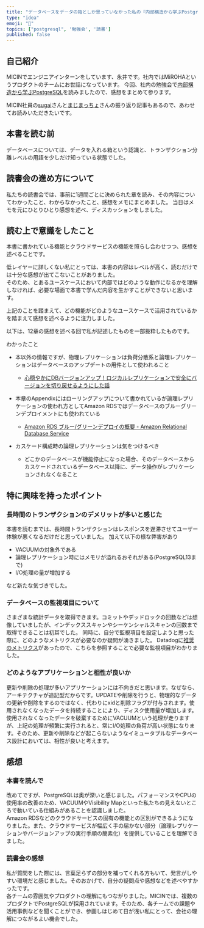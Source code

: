 ```yaml
---
title: "データベースをデータの箱としか思っていなかった私の『内部構造から学ぶPostgreSQL』を読んだ感想"
type: "idea"
emoji: "👱"
topics: ["postgresql", '勉強会', '読書']
published: false
---
```

## 自己紹介
MICINでエンジニアインターンをしています、永井です。社内ではMiROHAというプロダクトのチームにお世話になっています。
今回、社内の勉強会で[内部構造から学ぶPostgreSQL](https://gihyo.jp/book/2022/978-4-297-13206-4)を読みましたので、感想をまとめて参ります。

MICIN社員の[sugai](https://zenn.dev/micin/articles/postgresql_internals)さんと[まじまっちょ](https://zenn.dev/micin/articles/2024-05-23_majimaccho_postgre_book_retrospective)さんの振り返り記事もあるので、あわせてお読みいただきたいです。

## 本書を読む前
データベースについては、データを入れる箱という認識と、トランザクション分離レベルの用語を少しだけ知っている状態でした。

## 読書会の進め方について
私たちの読書会では、事前に1週間ごとに決められた章を読み、その内容についてわかったこと、わからなかったこと、感想をメモにまとめました。
当日はメモを元にひとりひとり感想を述べ、ディスカッションをしました。

## 読む上で意識をしたこと
本書に書かれている機能とクラウドサービスの機能を照らし合わせつつ、感想を述べることです。<br>

低レイヤーに詳しくない私にとっては、本書の内容はレベルが高く、読むだけでは十分な感想が出てこないことがありました。<br>
そのため、とあるユースケースにおいて内部ではどのような動作になるかを理解しなければ、必要な場面で本書で学んだ内容を生かすことができないと思います。<br>

上記のことを踏まえて、どの機能がどのようなユースケースで活用されているかを踏まえて感想を述べるように注力しました。<br>

以下は、12章の感想を述べる回で私が記述したものを一部抜粋したものです。

わかったこと
- 本以外の情報ですが、物理レプリケーションは負荷分散系と論理レプリケーションはデータベースのアップデートの用件として使われること
  - [心穏やかにDBバージョンアップ！ロジカルレプリケーションで安全にバージョンを切り戻せるようにした話](https://zenn.dev/loglass/articles/813abe9a67e65a)

- 本章のAppendixにはローリングアップについて書かれているが論理レプリケーションの使われ方としてAmazon RDSではデータベースのブルーグリーンデプロイメントにも使われている 
  - [Amazon RDS ブルー/グリーンデプロイの概要 - Amazon Relational Database Service](https://docs.aws.amazon.com/ja_jp/AmazonRDS/latest/UserGuide/blue-green-deployments-overview.html)

- カスケード構成時の論理レプリケーションは気をつけるべき
  - どこかのデータベースが機能停止になった場合、そのデータベースからカスケードされているデータベース以降に、データ操作がレプリケーションされなくなること

## 特に興味を持ったポイント
### 長時間のトランザクションのデメリットが多いと感じた
本書を読むまでは、長時間トランザクションはレスポンスを遅滞させてユーザー体験が悪くなるだけだと思っていました。
加えて以下の様な弊害があり

- VACUUMの対象外である
- 論理レプリケーション時にはメモリが溢れるおそれがある(PostgreSQL13まで)
- I/O処理の量が増加する

など新たな気づきでした。
### データベースの監視項目について
さまざまな統計データを取得できます。コミットやデッドロックの回数などは想像していましたが、インデックススキャンやシーケンシャルスキャンの回数まで取得できることは初耳でした。
同時に、自分で監視項目を設定しようと思った際に、どのようなメトリクスが必要なのか疑問が湧きました。
Datadogに[推奨のメトリクス](https://www.datadoghq.com/ja/blog/postgresql-monitoring/)があったので、こちらを参照することで必要な監視項目がわかりました。

### どのようなアプリケーションと相性が良いか
更新や削除の処理が多いアプリケーションには不向きだと思います。なぜなら、アーキテクチャが追記型だからです。UPDATEや削除を行うと、物理的なデータの更新や削除をするのではなく、代わりにxidと削除フラグが付与されます。使用されなくなったデータを持続することにより、ディスク使用量が増加します。使用されなくなったデータを破棄するためにVACUUMという処理が走りますが、上記の処理が頻繁に実行されると、常にI/O処理の負荷が高い状態になります。そのため、更新や削除などが起こらないようなイミュータブルなデータベース設計においては、相性が良いと考えます。

## 感想
### 本書を読んで
改めてですが、PostgreSQLは奥が深いと感じました。パフォーマンスやCPUの使用率の改善のため、VACUUMやVisibility Mapといった私たちの見えないところで動いている仕組みがあることを認識しました。<br>
Amazon RDSなどのクラウドサービスの固有の機能との区別ができるようになりました。また、クラウドサービスが幅広く手の届かない部分（論理レプリケーションやバージョンアップの実行手順の簡素化）を提供していることを理解できました。<br>

### 読書会の感想
私が質問をした際には、言葉足らずの部分を補ってくれる方もいて、発言がしやすい環境だと感じました。そのおかげで、自分の疑問点や感想などを述べやすかったです。<br>
各チームの雰囲気やプロダクトの理解にもつながりました。MICINでは、複数のプロダクトでPostgreSQLが採用されています。そのため、各チームでの課題や活用事例などを聞くことができ、参画しはじめて日が浅い私にとって、会社の理解につながるよい機会でした。<br>